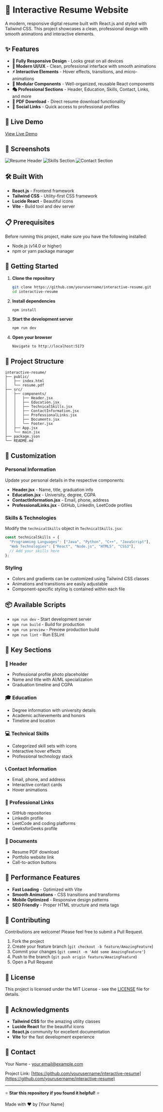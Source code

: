 # 🎯 Interactive Resume Website

A modern, responsive digital resume built with React.js and styled with Tailwind CSS. This project showcases a clean, professional design with smooth animations and interactive elements.

## ✨ Features

- **📱 Fully Responsive Design** - Looks great on all devices
- **🎨 Modern UI/UX** - Clean, professional interface with smooth animations
- **⚡ Interactive Elements** - Hover effects, transitions, and micro-animations
- **🧩 Modular Components** - Well-organized, reusable React components
- **🎭 Professional Sections** - Header, Education, Skills, Contact, Links, and more
- **📄 PDF Download** - Direct resume download functionality
- **🔗 Social Links** - Quick access to professional profiles

## 🚀 Live Demo

[View Live Demo](https://your-resume-website.com) <!-- Replace with your actual URL -->

## 📸 Screenshots

![Resume Header](screenshots/header.png)
![Skills Section](screenshots/skills.png)
![Contact Section](screenshots/contact.png)

## 🛠️ Built With

- **React.js** - Frontend framework
- **Tailwind CSS** - Utility-first CSS framework
- **Lucide React** - Beautiful icons
- **Vite** - Build tool and dev server

## 📋 Prerequisites

Before running this project, make sure you have the following installed:

- Node.js (v14.0 or higher)
- npm or yarn package manager

## 🚀 Getting Started

1. **Clone the repository**
   ```bash
   git clone https://github.com/yourusername/interactive-resume.git
   cd interactive-resume
   ```

2. **Install dependencies**
   ```bash
   npm install
   ```

3. **Start the development server**
   ```bash
   npm run dev
   ```

4. **Open your browser**
   ```
   Navigate to http://localhost:5173
   ```

## 📁 Project Structure

```
interactive-resume/
├── public/
│   ├── index.html
│   └── resume.pdf
├── src/
│   ├── components/
│   │   ├── Header.jsx
│   │   ├── Education.jsx
│   │   ├── TechnicalSkills.jsx
│   │   ├── ContactInformation.jsx
│   │   ├── ProfessionalLinks.jsx
│   │   ├── Documents.jsx
│   │   └── Footer.jsx
│   ├── App.jsx
│   └── main.jsx
├── package.json
└── README.md
```

## 🎨 Customization

### Personal Information
Update your personal details in the respective components:

- **Header.jsx** - Name, title, graduation info
- **Education.jsx** - University, degree, CGPA
- **ContactInformation.jsx** - Email, phone, address
- **ProfessionalLinks.jsx** - GitHub, LinkedIn, LeetCode profiles

### Skills & Technologies
Modify the `technicalSkills` object in `TechnicalSkills.jsx`:

```javascript
const technicalSkills = {
  "Programming Languages": ["Java", "Python", "C++", "JavaScript"],
  "Web Technologies": ["React", "Node.js", "HTML5", "CSS3"],
  // Add your skills here
};
```

### Styling
- Colors and gradients can be customized using Tailwind CSS classes
- Animations and transitions are easily adjustable
- Component-specific styling is contained within each file

## 📦 Available Scripts

- `npm run dev` - Start development server
- `npm run build` - Build for production
- `npm run preview` - Preview production build
- `npm run lint` - Run ESLint

## 🌟 Key Sections

### 🎯 Header
- Professional profile photo placeholder
- Name and title with AI/ML specialization
- Graduation timeline and CGPA

### 🎓 Education
- Degree information with university details
- Academic achievements and honors
- Timeline and location

### 💻 Technical Skills
- Categorized skill sets with icons
- Interactive hover effects
- Professional technology stack

### 📞 Contact Information
- Email, phone, and address
- Interactive contact cards
- Hover animations

### 🔗 Professional Links
- GitHub repositories
- LinkedIn profile
- LeetCode and coding platforms
- GeeksforGeeks profile

### 📄 Documents
- Resume PDF download
- Portfolio website link
- Call-to-action buttons

## 🎯 Performance Features

- **Fast Loading** - Optimized with Vite
- **Smooth Animations** - CSS transitions and transforms
- **Mobile Optimized** - Responsive design patterns
- **SEO Friendly** - Proper HTML structure and meta tags

## 🤝 Contributing

Contributions are welcome! Please feel free to submit a Pull Request.

1. Fork the project
2. Create your feature branch (`git checkout -b feature/AmazingFeature`)
3. Commit your changes (`git commit -m 'Add some AmazingFeature'`)
4. Push to the branch (`git push origin feature/AmazingFeature`)
5. Open a Pull Request

## 📝 License

This project is licensed under the MIT License - see the [LICENSE](LICENSE) file for details.

## 🙏 Acknowledgments

- **Tailwind CSS** for the amazing utility classes
- **Lucide React** for the beautiful icons
- **React.js** community for excellent documentation
- **Vite** for the fast development experience

## 📧 Contact

Your Name - [your.email@example.com](mailto:your.email@example.com)

Project Link: [https://github.com/yourusername/interactive-resume](https://github.com/yourusername/interactive-resume)

---

⭐ **Star this repository if you found it helpful!** ⭐

Made with ❤️ by [Your Name]